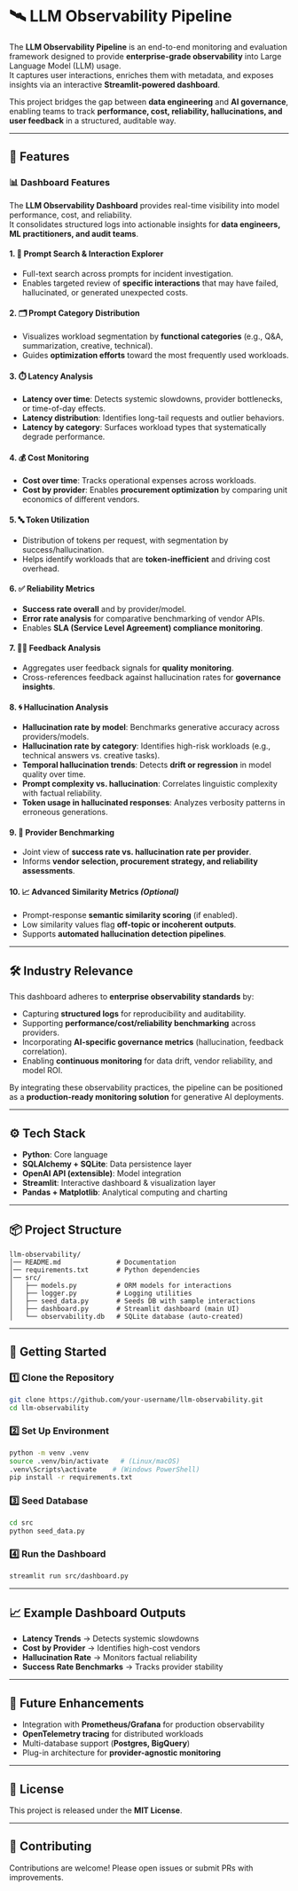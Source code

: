 
# 🛰️ LLM Observability Pipeline

The **LLM Observability Pipeline** is an end-to-end monitoring and evaluation framework designed to provide **enterprise-grade observability** into Large Language Model (LLM) usage.  
It captures user interactions, enriches them with metadata, and exposes insights via an interactive **Streamlit-powered dashboard**.

This project bridges the gap between **data engineering** and **AI governance**, enabling teams to track **performance, cost, reliability, hallucinations, and user feedback** in a structured, auditable way.

---

## 🚀 Features

### 📊 Dashboard Features

The **LLM Observability Dashboard** provides real-time visibility into model performance, cost, and reliability.  
It consolidates structured logs into actionable insights for **data engineers, ML practitioners, and audit teams**.  

#### 1. 🔎 Prompt Search & Interaction Explorer
- Full-text search across prompts for incident investigation.  
- Enables targeted review of **specific interactions** that may have failed, hallucinated, or generated unexpected costs.  

#### 2. 🗂️ Prompt Category Distribution
- Visualizes workload segmentation by **functional categories** (e.g., Q&A, summarization, creative, technical).  
- Guides **optimization efforts** toward the most frequently used workloads.  

#### 3. ⏱️ Latency Analysis
- **Latency over time**: Detects systemic slowdowns, provider bottlenecks, or time-of-day effects.  
- **Latency distribution**: Identifies long-tail requests and outlier behaviors.  
- **Latency by category**: Surfaces workload types that systematically degrade performance.  

#### 4. 💰 Cost Monitoring
- **Cost over time**: Tracks operational expenses across workloads.  
- **Cost by provider**: Enables **procurement optimization** by comparing unit economics of different vendors.  

#### 5. 🔤 Token Utilization
- Distribution of tokens per request, with segmentation by success/hallucination.  
- Helps identify workloads that are **token-inefficient** and driving cost overhead.  

#### 6. ✅ Reliability Metrics
- **Success rate overall** and by provider/model.  
- **Error rate analysis** for comparative benchmarking of vendor APIs.  
- Enables **SLA (Service Level Agreement) compliance monitoring**.  

#### 7. 🧑‍💻 Feedback Analysis
- Aggregates user feedback signals for **quality monitoring**.  
- Cross-references feedback against hallucination rates for **governance insights**.  

#### 8. 🌀 Hallucination Analysis
- **Hallucination rate by model**: Benchmarks generative accuracy across providers/models.  
- **Hallucination rate by category**: Identifies high-risk workloads (e.g., technical answers vs. creative tasks).  
- **Temporal hallucination trends**: Detects **drift or regression** in model quality over time.  
- **Prompt complexity vs. hallucination**: Correlates linguistic complexity with factual reliability.  
- **Token usage in hallucinated responses**: Analyzes verbosity patterns in erroneous generations.  

#### 9. 🔗 Provider Benchmarking
- Joint view of **success rate vs. hallucination rate per provider**.  
- Informs **vendor selection, procurement strategy, and reliability assessments**.  

#### 10. 📈 Advanced Similarity Metrics *(Optional)*
- Prompt-response **semantic similarity scoring** (if enabled).  
- Low similarity values flag **off-topic or incoherent outputs**.  
- Supports **automated hallucination detection pipelines**.  

---

## 🛠️ Industry Relevance

This dashboard adheres to **enterprise observability standards** by:  
- Capturing **structured logs** for reproducibility and auditability.  
- Supporting **performance/cost/reliability benchmarking** across providers.  
- Incorporating **AI-specific governance metrics** (hallucination, feedback correlation).  
- Enabling **continuous monitoring** for data drift, vendor reliability, and model ROI.  

By integrating these observability practices, the pipeline can be positioned as a **production-ready monitoring solution** for generative AI deployments.  

---

## ⚙️ Tech Stack

- **Python**: Core language  
- **SQLAlchemy + SQLite**: Data persistence layer  
- **OpenAI API (extensible)**: Model integration  
- **Streamlit**: Interactive dashboard & visualization layer  
- **Pandas + Matplotlib**: Analytical computing and charting  

---

## 📦 Project Structure

```
llm-observability/
│── README.md              # Documentation
│── requirements.txt       # Python dependencies
│── src/
│   ├── models.py          # ORM models for interactions
│   ├── logger.py          # Logging utilities
│   ├── seed_data.py       # Seeds DB with sample interactions
│   ├── dashboard.py       # Streamlit dashboard (main UI)
│   └── observability.db   # SQLite database (auto-created)
```

---

## 🚀 Getting Started

### 1️⃣ Clone the Repository
```bash
git clone https://github.com/your-username/llm-observability.git
cd llm-observability
```

### 2️⃣ Set Up Environment
```bash
python -m venv .venv
source .venv/bin/activate   # (Linux/macOS)
.venv\Scripts\activate    # (Windows PowerShell)
pip install -r requirements.txt
```

### 3️⃣ Seed Database
```bash
cd src
python seed_data.py
```

### 4️⃣ Run the Dashboard
```bash
streamlit run src/dashboard.py
```

---

## 📈 Example Dashboard Outputs

- **Latency Trends** → Detects systemic slowdowns  
- **Cost by Provider** → Identifies high-cost vendors  
- **Hallucination Rate** → Monitors factual reliability  
- **Success Rate Benchmarks** → Tracks provider stability  

---

## 🔮 Future Enhancements

- Integration with **Prometheus/Grafana** for production observability  
- **OpenTelemetry tracing** for distributed workloads  
- Multi-database support (**Postgres, BigQuery**)  
- Plug-in architecture for **provider-agnostic monitoring**  

---

## 📜 License
This project is released under the **MIT License**.

---

## 🤝 Contributing
Contributions are welcome! Please open issues or submit PRs with improvements.

